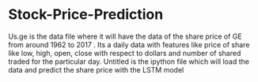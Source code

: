 # Stock-Price-Prediction
Us.ge is the data file where it will have the data of the share price of GE from around 1962 to 2017 .
Its a daily data with features like price of share like low, high, open, close with respect to dollars and number of shared traded 
for the particular day.
Untitled is the ipython file which will load the data and predict the share price with the LSTM model 
